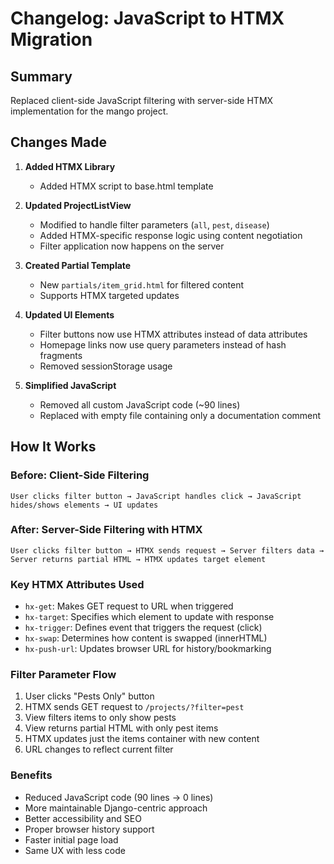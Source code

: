 # Changelog: JavaScript to HTMX Migration

## Summary
Replaced client-side JavaScript filtering with server-side HTMX implementation for the mango project.

## Changes Made

1. **Added HTMX Library**
   - Added HTMX script to base.html template

2. **Updated ProjectListView**
   - Modified to handle filter parameters (`all`, `pest`, `disease`) 
   - Added HTMX-specific response logic using content negotiation
   - Filter application now happens on the server

3. **Created Partial Template**
   - New `partials/item_grid.html` for filtered content
   - Supports HTMX targeted updates

4. **Updated UI Elements**
   - Filter buttons now use HTMX attributes instead of data attributes
   - Homepage links now use query parameters instead of hash fragments
   - Removed sessionStorage usage

5. **Simplified JavaScript**
   - Removed all custom JavaScript code (~90 lines)
   - Replaced with empty file containing only a documentation comment

## How It Works

### Before: Client-Side Filtering
```
User clicks filter button → JavaScript handles click → JavaScript hides/shows elements → UI updates
```

### After: Server-Side Filtering with HTMX
```
User clicks filter button → HTMX sends request → Server filters data → Server returns partial HTML → HTMX updates target element
```

### Key HTMX Attributes Used
- `hx-get`: Makes GET request to URL when triggered
- `hx-target`: Specifies which element to update with response
- `hx-trigger`: Defines event that triggers the request (click)
- `hx-swap`: Determines how content is swapped (innerHTML)
- `hx-push-url`: Updates browser URL for history/bookmarking

### Filter Parameter Flow
1. User clicks "Pests Only" button
2. HTMX sends GET request to `/projects/?filter=pest`  
3. View filters items to only show pests
4. View returns partial HTML with only pest items
5. HTMX updates just the items container with new content
6. URL changes to reflect current filter

### Benefits
- Reduced JavaScript code (90 lines → 0 lines)
- More maintainable Django-centric approach
- Better accessibility and SEO
- Proper browser history support
- Faster initial page load
- Same UX with less code